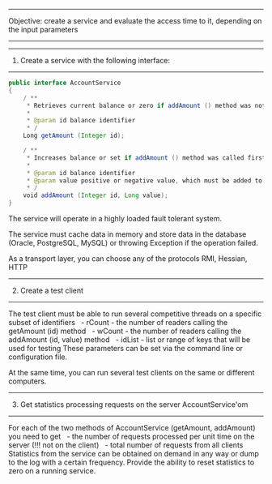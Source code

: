 -------------------------------------------------- -------------------------------------------------- -
Objective: create a service and evaluate the access time to it, depending on the input parameters
-------------------------------------------------- -------------------------------------------------- -

-------------------------------------------------- -------------------------------------------------- -
1. Create a service with the following interface:
-------------------------------------------------- -------------------------------------------------- -

```java
public interface AccountService
{
    / **
     * Retrieves current balance or zero if addAmount () method was not called before for specified id
     *
     * @param id balance identifier
     * /
    Long getAmount (Integer id);

    / **
     * Increases balance or set if addAmount () method was called first time
     *
     * @param id balance identifier
     * @param value positive or negative value, which must be added to current balance
     * /
    void addAmount (Integer id, Long value);
}
```

The service will operate in a highly loaded fault tolerant system.

The service must cache data in memory and store data in the database (Oracle, PostgreSQL, MySQL)
or throwing Exception if the operation failed.

As a transport layer, you can choose any of the protocols RMI, Hessian, HTTP

-------------------------------------------------- -------------------------------------------------- -
2. Create a test client
-------------------------------------------------- -------------------------------------------------- -
The test client must be able to run several competitive threads on a specific subset of identifiers
  - rCount - the number of readers calling the getAmount (id) method
  - wCount - the number of readers calling the addAmount (id, value) method
  - idList - list or range of keys that will be used for testing
These parameters can be set via the command line or configuration file.

At the same time, you can run several test clients on the same or different computers.

-------------------------------------------------- -------------------------------------------------- -
3. Get statistics processing requests on the server AccountService'om
-------------------------------------------------- -------------------------------------------------- -
For each of the two methods of AccountService (getAmount, addAmount) you need to get
  - the number of requests processed per unit time on the server (!!! not on the client)
  - total number of requests from all clients
  
Statistics from the service can be obtained on demand in any way
or dump to the log with a certain frequency.
Provide the ability to reset statistics to zero on a running service.
